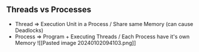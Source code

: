 ## Threads vs Processes

- Thread => Execution Unit in a Process / Share same Memory (can cause Deadlocks)
- Process => Program + Executing Threads / Each Process have it's own Memory
 ![[Pasted image 20240102094103.png]]